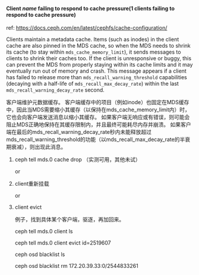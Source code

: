 #### Client *name* failing to respond to cache pressure(1 clients failing to respond to cache pressure)

ref: https://docs.ceph.com/en/latest/cephfs/cache-configuration/

Clients maintain a metadata cache. Items (such as inodes) in the client cache are also pinned in the MDS cache, so when the MDS needs to shrink its cache (to stay within `mds_cache_memory_limit`), it sends messages to clients to shrink their caches too. If the client is unresponsive or buggy, this can prevent the MDS from properly staying within its cache limits and it may eventually run out of memory and crash. This message appears if a client has failed to release more than `mds_recall_warning_threshold` capabilities (decaying with a half-life of `mds_recall_max_decay_rate`) within the last `mds_recall_warning_decay_rate` second.

客户端维护元数据缓存。 客户端缓存中的项目（例如inode）也固定在MDS缓存中，因此当MDS需要缩小其缓存（以保持在mds_cache_memory_limit内）时，它也会向客户端发送消息以缩小其缓存。 如果客户端无响应或有错误，则可能会阻止MDS正确地保持在其缓存限制内，并且最终可能耗尽内存并崩溃。 如果客户端在最后的mds_recall_warning_decay_rate秒内未能释放超过mds_recall_warning_threshold的功能（以mds_recall_max_decay_rate的半衰期衰减），则出现此消息。

1. ceph tell mds.0 cache drop （实测可用，其他未试）

   or

2. client重新挂载

   or

3. client evict

   例子，找到具体某个客户端，驱逐，再加回来。

   ceph tell mds.0 client ls

   ceph tell mds.0 client evict id=2519607 

   ceph osd blacklist ls

   ceph osd blacklist rm 172.20.39.33:0/2544833261



